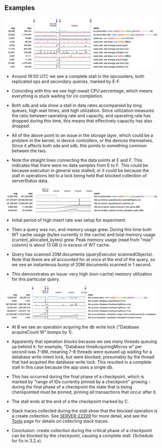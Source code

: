 ## Examples

![c27449](examples/c27449.png)

* Around 19:50 UTC we see a complete stall in the opcounters, both
  replicated ops and secondary queries, marked by E-F.

* Coinciding with this we see high iowait CPU percentage, which means
  everything is stuck waiting for i/o completion.

* Both sdb and sda show a stall in data rates accompanied by long
  queues, high wait times, and high utilization. Since utilization
  measures the ratio between operating rate and capacity, and
  operating rate has dropped during this time, this means that
  effectively capacity has also dropped.

* All of the above point to an issue in the storage layer, which could
  be a problem in the kernel, in device controllers, or the devices
  themselves. Since it affects both sda and sdb, this points to
  something common between the two.

* Note the straight lines connecting the data points at E and F. This
  indicates that there were no data samples from E to F. This could be
  because execution in general was stalled, or it could be because the
  stall in operations led to a lock being held that blocked collection
  of serverStatus data.


![s22224](examples/s22224.png)

* Initial period of high insert rate was setup for experiment.

* Then a query was run, and memory usage grew. During this time both
  WT cache usage (bytes currently in the cache) and total memory usage
  (current_allocated_bytes) grew. Peak memory usage (read from "max"
  column) is about 13 GB () in excess of WT cache.

* Query has scanned 20M documents (queryExecutor scannedObjects). Note
  that these are all accounted for at once at the end of the query, so
  we see an instanteous bump of 20M documents scanned in 1 second.

* This demonstrates an issue: very high (non-cache) memory utilization
  for this particular query.

![s22209](examples/s22209.png)

* At B we see an operation acquring the db write lock ("Database
  acquireCount W" bumps by 1).

* Apparently that operation blocks because we see many threads queuing
  up behind it: for example, "Database timeAcquiringMicros w" per
  second was 7-8M, meaning 7-8 threads were queued up waiting for a
  database write intent lock, but were blocked, presumably by the
  thread that had acquired the database write lock. This resulted in a
  complete stall in this case because the app uses a single db.

* This has occurred during the final phase of a checkpoint, which is
  marked by "range of IDs currently pinned by a checkpoint" growing -
  during the final phase of a checkpoint the state that is being
  checkpointed must be pinned, pinning all transactions that occur
  after it.

* The stall ends at the end of a the checkpoint marked by C.

* Stack traces collected during the stall show that the blocked
  operation is a create collection. See
  [SERVER-22209](https://jira.mongodb.org/browse/SERVER-22209) for
  more detail, and see the [Tools](tools.md) page for details on
  collecting stack traces.

* Conclusion: create collection during the critical phase of a
  checkpoint can be blocked by the checkpoint, causing a complete
  stall. (Schedule for fix in 3.2.x).


